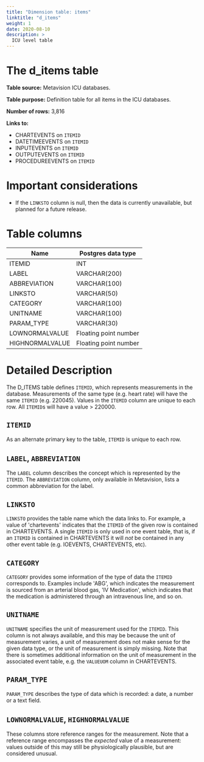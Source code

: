 ```yaml
---
title: "Dimension table: items"
linktitle: "d_items"
weight: 1
date: 2020-08-10
description: >
  ICU level table
---
```



# The d_items table

**Table source:** Metavision ICU databases.

**Table purpose:** Definition table for all items in the ICU databases.

**Number of rows:** 3,816

**Links to:**

* CHARTEVENTS on `ITEMID`
* DATETIMEEVENTS on `ITEMID`
* INPUTEVENTS on `ITEMID`
* OUTPUTEVENTS on `ITEMID`
* PROCEDUREEVENTS on `ITEMID`

# Important considerations

* If the `LINKSTO` column is null, then the data is currently unavailable, but planned for a future release.

# Table columns

Name | Postgres data type
---- | ----
ITEMID | INT
LABEL | VARCHAR(200)
ABBREVIATION | VARCHAR(100)
LINKSTO | VARCHAR(50)
CATEGORY | VARCHAR(100)
UNITNAME | VARCHAR(100)
PARAM\_TYPE | VARCHAR(30)
LOWNORMALVALUE | Floating point number
HIGHNORMALVALUE | Floating point number

# Detailed Description

The D_ITEMS table defines `ITEMID`, which represents measurements in the database. Measurements of the same type (e.g. heart rate) will have the same `ITEMID` (e.g. 220045). Values in the `ITEMID` column are unique to each row. All `ITEMID`s will have a value > 220000.

## `ITEMID`

As an alternate primary key to the table, `ITEMID` is unique to each row.

## `LABEL`, `ABBREVIATION`

The `LABEL` column describes the concept which is represented by the `ITEMID`. The `ABBREVIATION` column, only available in Metavision, lists a common abbreviation for the label.

## `LINKSTO`

`LINKSTO` provides the table name which the data links to. For example, a value of 'chartevents' indicates that the `ITEMID` of the given row is contained in CHARTEVENTS. A single `ITEMID` is only used in one event table, that is, if an `ITEMID` is contained in CHARTEVENTS it will *not* be contained in any other event table (e.g. IOEVENTS, CHARTEVENTS, etc).

## `CATEGORY`

`CATEGORY` provides some information of the type of data the `ITEMID` corresponds to. Examples include 'ABG', which indicates the measurement is sourced from an arterial blood gas, 'IV Medication', which indicates that the medication is administered through an intravenous line, and so on.

## `UNITNAME`

`UNITNAME` specifies the unit of measurement used for the `ITEMID`. This column is not always available, and this may be because the unit of measurement varies, a unit of measurement does not make sense for the given data type, or the unit of measurement is simply missing. Note that there is sometimes additional information on the unit of measurement in the associated event table, e.g. the `VALUEUOM` column in CHARTEVENTS.

## `PARAM_TYPE`

`PARAM_TYPE` describes the type of data which is recorded: a date, a number or a text field.

## `LOWNORMALVALUE`, `HIGHNORMALVALUE`

These columns store reference ranges for the measurement. Note that a reference range encompasses the *expected* value of a measurement: values outside of this may still be physiologically plausible, but are considered unusual.